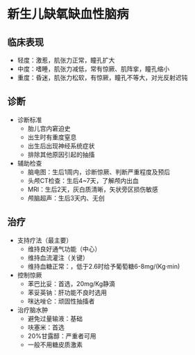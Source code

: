 # 新生儿缺氧缺血性脑病

## 临床表现
- 轻度：激惹，肌张力正常，瞳孔扩大
- 中度：嗜睡，肌张力减低，常有惊厥、肌阵挛，瞳孔缩小
- 重度：昏迷，肌张力松软，有惊厥，瞳孔不等大，对光反射迟钝
## 诊断
- 诊断标准
  - 胎儿宫内窘迫史
  - 出生时有重度窒息
  - 出生后出现神经系统症状
  - 排除其他原因引起的抽搐
- 辅助检查
  - 脑电图：生后1周内，诊断惊厥、判断严重程度及预后
  - 头颅CT检查：生后4~7天，了解颅内出血
  - MRI：生后2天，灰白质清晰，矢状旁区损伤敏感
  - 颅脑超声：生后3天内、无创


## 治疗
- 支持疗法（最主要）
  - 维持良好通气功能（中心）
  - 维持血流灌注（关键）
  - 维持血糖正常：，低于2.6时给予葡萄糖6-8mg/(Kg·min)
- 控制惊厥 
  - 苯巴比妥：首选，20mg/Kg静滴
  - 苯妥英钠：肝功能不良时选用
  - 咪达唑仑：顽固性抽搐者
- 治疗脑水肿 
  - 避免过量输液：基础
  - 呋塞米：首选
  - 20%甘露醇：严重者可用
  - 一般不用糖皮质激素





